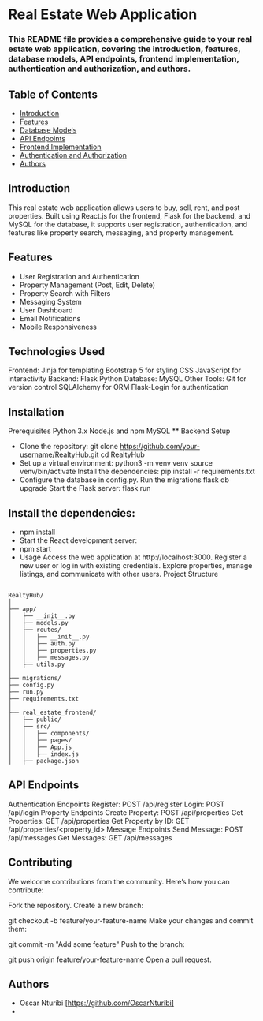 # Real Estate Web Application

### This README file provides a comprehensive guide to your real estate web application, covering the introduction, features, database models, API endpoints, frontend implementation, authentication and authorization, and authors.

## Table of Contents

- [Introduction](#introduction)
- [Features](#features)
- [Database Models](#database-models)
- [API Endpoints](#api-endpoints)
- [Frontend Implementation](#frontend-implementation)
- [Authentication and Authorization](#authentication-and-authorization)
- [Authors](#authors)

## Introduction

This real estate web application allows users to buy, sell, rent, and post properties. Built using React.js for the frontend, Flask for the backend, and MySQL for the database, it supports user registration, authentication, and features like property search, messaging, and property management.

## Features

- User Registration and Authentication
- Property Management (Post, Edit, Delete)
- Property Search with Filters
- Messaging System
- User Dashboard
- Email Notifications
- Mobile Responsiveness

## Technologies Used

Frontend:
Jinja for templating
Bootstrap 5 for styling
CSS
JavaScript for interactivity
Backend:
Flask
Python
Database:
MySQL
Other Tools:
Git for version control
SQLAlchemy for ORM
Flask-Login for authentication

## Installation

Prerequisites
Python 3.x
Node.js and npm
MySQL
\*\* Backend Setup

- Clone the repository:
  git clone https://github.com/your-username/RealtyHub.git
  cd RealtyHub
- Set up a virtual environment:
  python3 -m venv venv
  source venv/bin/activate
  Install the dependencies:
  pip install -r requirements.txt
- Configure the database in config.py.
  Run the migrations
  flask db upgrade
  Start the Flask server:
  flask run

## Install the dependencies:

- npm install
- Start the React development server:
- npm start
- Usage
  Access the web application at http://localhost:3000.
  Register a new user or log in with existing credentials.
  Explore properties, manage listings, and communicate with other users.
  Project Structure

```arduino

RealtyHub/
│
├── app/
│   ├── __init__.py
│   ├── models.py
│   ├── routes/
│   │   ├── __init__.py
│   │   ├── auth.py
│   │   ├── properties.py
│   │   ├── messages.py
│   ├── utils.py
│
├── migrations/
├── config.py
├── run.py
├── requirements.txt
│
├── real_estate_frontend/
│   ├── public/
│   ├── src/
│   │   ├── components/
│   │   ├── pages/
│   │   ├── App.js
│   │   ├── index.js
│   ├── package.json
```

## API Endpoints

Authentication Endpoints
Register: POST /api/register
Login: POST /api/login
Property Endpoints
Create Property: POST /api/properties
Get Properties: GET /api/properties
Get Property by ID: GET /api/properties/<property_id>
Message Endpoints
Send Message: POST /api/messages
Get Messages: GET /api/messages

## Contributing

We welcome contributions from the community. Here’s how you can contribute:

Fork the repository.
Create a new branch:

git checkout -b feature/your-feature-name
Make your changes and commit them:

git commit -m "Add some feature"
Push to the branch:

git push origin feature/your-feature-name
Open a pull request.

## Authors

- Oscar Nturibi [https://github.com/OscarNturibi]
-
